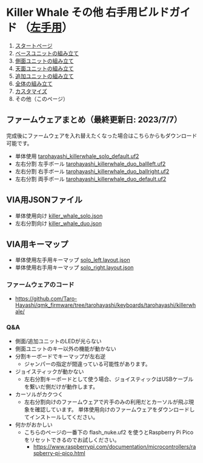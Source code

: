 # Killer Whale その他 右手用ビルドガイド （[左手用](../左手用/8_その他.md)）

1. [スタートページ](../README.md)
2. [ベースユニットの組み立て](../左手用/2_ベースユニット.md)
3. [側面ユニットの組み立て](../左手用/3_側面ユニット_トラックボール.md)
4. [天面ユニットの組み立て](../左手用/4_天面ユニット.md)
5. [追加ユニットの組み立て](../左手用/5_追加ユニット.md)
6. [全体の組み立て](../左手用/6_全体の組み立て.md)
7. [カスタマイズ](../左手用/7_カスタマイズ.md)
8. その他（このページ）
## ファームウェアまとめ（最終更新日: 2023/7/7）
完成後にファームウェアを入れ替えたくなった場合はこちらからもダウンロード可能です。  
- 単体使用 [tarohayashi_killerwhale_solo_default.uf2
](https://github.com/Taro-Hayashi/KillerWhale/releases/download/0.21.4.1/tarohayashi_killerwhale_solo_default.uf2)
- 左右分割 左手ボール [tarohayashi_killerwhale_duo_ballleft.uf2
](https://github.com/Taro-Hayashi/KillerWhale/releases/download/0.21.4.1/tarohayashi_killerwhale_duo_ballleft.uf2)
- 左右分割 右手ボール [tarohayashi_killerwhale_duo_ballright.uf2
](https://github.com/Taro-Hayashi/KillerWhale/releases/download/0.21.4.1/tarohayashi_killerwhale_duo_ballright.uf2)
- 左右分割 両手ボール [tarohayashi_killerwhale_duo_default.uf2
](https://github.com/Taro-Hayashi/KillerWhale/releases/download/0.21.4.1/tarohayashi_killerwhale_duo_default.uf2)


## VIA用JSONファイル

- 単体使用向け [killer_whale_solo.json
](https://github.com/Taro-Hayashi/KillerWhale/releases/download/0.21.4.1/killer_whale_solo.json)
- 左右分割向け [killer_whale_duo.json
](https://github.com/Taro-Hayashi/KillerWhale/releases/download/0.21.4.1/killer_whale_duo.json)

## VIA用キーマップ
- 単体使用左手用キーマップ [solo_left.layout.json](https://github.com/Taro-Hayashi/KillerWhale/releases/download/0.21.4.1/solo_left.layout.json)
- 単体使用右手用キーマップ [solo_right.layout.json](https://github.com/Taro-Hayashi/KillerWhale/releases/download/0.21.4.1/solo_right.layout.json)
### ファームウェアのコード
- https://github.com/Taro-Hayashi/qmk_firmware/tree/tarohayashi/keyboards/tarohayashi/killerwhale/

### Q&A
- 側面/追加ユニットのLEDが光らない
- 側面ユニットのキー以外の機能が動かない
- 分割キーボードでキーマップが左右逆
  - ジャンパーの指定が間違っている可能性があります。  
- ジョイスティックが動かない
  - 左右分割キーボードとして使う場合、ジョイスティックはUSBケーブルを繋いだ側だけが動作します。  
- カーソルがカクつく
  - 左右分割向けのファームウェアで片手のみの利用だとカーソルが飛ぶ現象を確認しています。  単体使用向けのファームウェアをダウンロードしてインストールしてください。
- 何かがおかしい
  - こちらのページの一番下の flash_nuke.uf2 を使うとRaspberry Pi Picoをリセットできるのでお試しください。
    - https://www.raspberrypi.com/documentation/microcontrollers/raspberry-pi-pico.html
